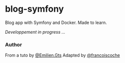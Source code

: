 # blog-symfony
Blog app with Symfony and Docker. Made to learn.



*Developpement in progress ...*


### Author

From a tuto by [@Emilien.Gts](https://gitlab.com/Emilien.Gts)
Adapted by [@francoiscoche](https://github.com/francoiscoche)
